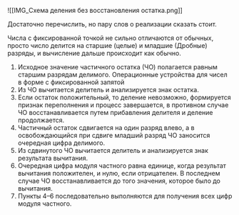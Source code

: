 ![[IMG_Схема деления без восстановления остатка.png]]

Достаточно перечислить, но пару слов о реализации сказать стоит.

Числа с фиксированной точкой не сильно отличаются от обычных, просто число делится на старшие (целые) и младшие (Дробные) разряды, и вычисление дальше происходит как обычно.

1) Исходное значение частичного остатка (ЧО) полагается равным старшим разрядам делимого. Операционные устройства для чисел в форме с фиксированной запятой
2) Из ЧО вычитается делитель и анализируется знак остатка. 
3) Если остаток положительный, то деление невозможно, формируется признак переполнения и процесс завершается, в противном случае ЧО восстанавливается путем прибавления делителя и деление продолжается.
4) Частичный остаток сдвигается на один разряд влево, а в освобождающийся при сдвиге младший разряд ЧО заносится очередная цифра делимого.
5) Из сдвинутого ЧО вычитается делитель и анализируется знак результата вычитания.
6) Очередная цифра модуля частного равна единице, когда результат вычитания положителен, и нулю, если отрицателен. В последнем случае ЧО восстанавливается до того значения, которое было до вычитания.
7) Пункты 4–6 последовательно выполняются для получения всех цифр модуля частного.